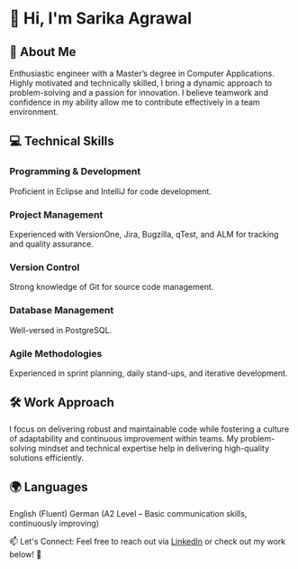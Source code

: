 # 👋 Hi, I'm Sarika Agrawal

## 🚀 About Me
Enthusiastic engineer with a Master’s degree in Computer Applications. Highly motivated and technically skilled, I bring a dynamic approach to problem-solving and a passion for innovation. I believe teamwork and confidence in my ability allow me to contribute effectively in a team environment.

## 💻 Technical Skills
### Programming & Development
Proficient in Eclipse and IntelliJ for code development.

### Project Management
Experienced with VersionOne, Jira, Bugzilla, qTest, and ALM for tracking and quality assurance.

### Version Control
Strong knowledge of Git for source code management.

### Database Management
Well-versed in PostgreSQL.

### Agile Methodologies
Experienced in sprint planning, daily stand-ups, and iterative development.

## 🛠️ Work Approach
I focus on delivering robust and maintainable code while fostering a culture of adaptability and continuous improvement within teams. My problem-solving mindset and technical expertise help in delivering high-quality solutions efficiently.

## 🌍 Languages
English (Fluent)
German (A2 Level – Basic communication skills, continuously improving)

📫 Let's Connect: Feel free to reach out via [LinkedIn](https://www.linkedin.com/in/sarika25/) or check out my work below! 🚀
